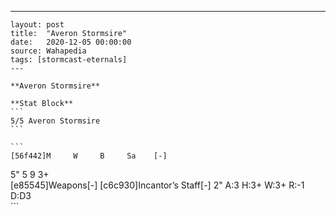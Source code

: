 ---
    layout: post
    title:  "Averon Stormsire"
    date:   2020-12-05 00:00:00
    source: Wahapedia
    tags: [stormcast-eternals]
    ---
    
    **Averon Stormsire**
    
    **Stat Block**
    ```
    5/5 Averon Stormsire
    ```
    
    ```
    [56f442]M     W     B     Sa    [-]
5"    5     9     3+    
[e85545]Weapons[-]
[c6c930]Incantor’s Staff[-]
2"     A:3    H:3+   W:3+   R:-1   D:D3  
    ```
    
    
    